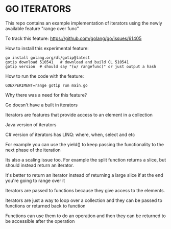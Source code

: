 # GO ITERATORS

This repo contains an example implementation of iterators using the newly available feature "range over func"

To track this feature: <https://github.com/golang/go/issues/61405>

How to install this experimental feature:
```
go install golang.org/dl/gotip@latest
gotip download 510541   # download and build CL 510541
gotip version  # should say "(w/ rangefunc)" or just output a hash
```

How to run the code with the feature:
```
GOEXPERIMENT=range gotip run main.go
```

Why there was a need for this feature?

Go doesn't have a built in iterators

Iterators are features that provide access to an element in a collection

Java version of iterators

C# version of iterators has LINQ: where, when, select and etc

For example you can use the yield() to keep passing the functionality to the next phase of the iteration

Its also a scaling issue too. For example the split function returns a slice, but should instead return an iterator.

It's better to return an iterator instead of returning a large slice if at the end you're going to range over it

Iterators are passed to functions because they give access to the elements. 

Iterators are just a way to loop over a collection and they can be passed to functions or returned back to function

Functions can use them to do an operation and then they can be returned to be accessible after the operation

